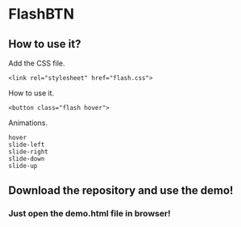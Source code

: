 # FlashBTN

## How to use it?


<p>Add the CSS file.</p>

```
<link rel="stylesheet" href="flash.css">
```

<p>How to use it.</p>

```
<button class="flash hover">
```
<p>Animations.</p>

```
hover
slide-left
slide-right
slide-down
slide-up
```

## Download the repository and use the demo!

### Just open the demo.html file in browser!
